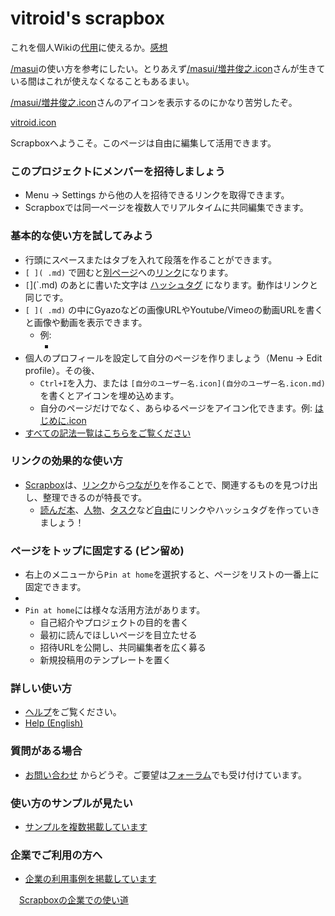 # vitroid's scrapbox

これを個人Wikiの[代用](代用.md)に使えるか。[感想](感想.md)

[/masui](/masui.md)の使い方を参考にしたい。とりあえず[/masui/増井俊之.icon](/masui/増井俊之.icon.md)さんが生きている間はこれが使えなくなることもあるまい。

[/masui/増井俊之.icon](/masui/増井俊之.icon.md)さんのアイコンを表示するのにかなり苦労したぞ。

[vitroid.icon](vitroid.icon.md)

Scrapboxへようこそ。このページは自由に編集して活用できます。



### このプロジェクトにメンバーを招待しましょう


* Menu -> Settings から他の人を招待できるリンクを取得できます。
* Scrapboxでは同一ページを複数人でリアルタイムに共同編集できます。



### 基本的な使い方を試してみよう


* 行頭にスペースまたはタブを入れて段落を作ることができます。
* `[ ]( .md)` で囲むと[別ページ](別ページ.md)への[リンク](リンク.md)になります。
* `[`](`.md) のあとに書いた文字は [ハッシュタグ](ハッシュタグ.md) になります。動作はリンクと同じです。
* `[ ]( .md)` の中にGyazoなどの画像URLやYoutube/Vimeoの動画URLを書くと画像や動画を表示できます。
  * 例:
    * [](https://gyazo.com/5f93e65a3b979ae5333aca4f32600611)
* 個人のプロフィールを設定して自分のページを作りましょう（Menu -> Edit profile）。その後、
  * `Ctrl+I`を入力、または `[自分のユーザー名.icon](自分のユーザー名.icon.md)` を書くとアイコンを埋め込めます。
  * 自分のページだけでなく、あらゆるページをアイコン化できます。例: [はじめに.icon](はじめに.icon.md)
* [すべての記法一覧はこちらをご覧ください](https://scrapbox.io/help-jp/%E8%A8%98%E6%B3%95)



### リンクの効果的な使い方


* [Scrapbox](Scrapbox.md)は、[リンク](リンク.md)から[つながり](つながり.md)を作ることで、関連するものを見つけ出し、整理できるのが特長です。
  * [読んだ本](読んだ本.md)、[人物](人物.md)、[タスク](タスク.md)など[自由](自由.md)にリンクやハッシュタグを作っていきましょう！



### ページをトップに固定する (ピン留め)


* 右上のメニューから`Pin at home`を選択すると、ページをリストの一番上に固定できます。
* [](https://gyazo.com/c3a68ab8928396608ef24349051c9d71)
* `Pin at home`には様々な活用方法があります。
  * 自己紹介やプロジェクトの目的を書く
  * 最初に読んでほしいページを目立たせる
  * 招待URLを公開し、共同編集者を広く募る
  * 新規投稿用のテンプレートを置く



### 詳しい使い方


* [ヘルプ](https://scrapbox.io/help-jp/)をご覧ください。
* [Help (English)](https://scrapbox.io/help/)



### 質問がある場合


* [お問い合わせ](https://scrapbox.io/contact) からどうぞ。ご要望は[フォーラム](https://scrapbox.io/forum-jp/)でも受け付けています。



### 使い方のサンプルが見たい


* [サンプルを複数掲載しています](https://scrapbox.io/help-jp/サンプル)



### 企業でご利用の方へ


* [企業の利用事例を掲載しています](https://scrapbox.io/business)

　[Scrapboxの企業での使い道](https://scrapbox.io/business/how-it-works)


